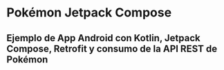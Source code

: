# Pokémon Jetpack Compose
## Ejemplo de App Android con Kotlin, Jetpack Compose, Retrofit y consumo de la API REST de Pokémon
